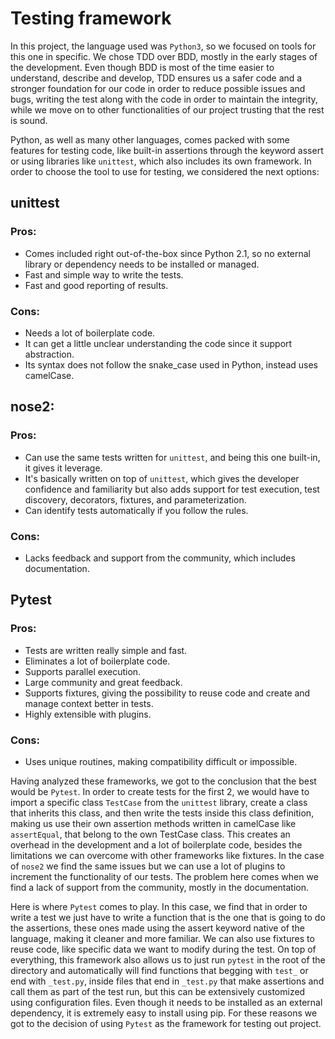 # Testing framework

In this project, the language used was `Python3`, so we focused on tools for this one in specific. We chose TDD over BDD, mostly in the early stages of the development. Even though BDD is most of the time easier to understand, describe and develop, TDD ensures us a safer code and a stronger foundation for our code in order to reduce possible issues and bugs, writing the test along with the code in order to maintain the integrity, while we move on to other functionalities of our project trusting that the rest is sound.

Python, as well as many other languages, comes packed with some features for testing code, like built-in assertions through the keyword assert or using libraries like `unittest`, which also includes its own framework. In order to choose the tool to use for testing, we considered the next options:

## unittest

### Pros:

- Comes included right out-of-the-box since Python 2.1, so no external library or dependency needs to be installed or managed.
- Fast and simple way to write the tests.
- Fast and good reporting of results.

### Cons:

- Needs a lot of boilerplate code.
- It can get a little unclear understanding the code since it support abstraction.
- Its syntax does not follow the snake_case used in Python, instead uses camelCase.

## nose2:

### Pros:

- Can use the same tests written for `unittest`, and being this one built-in, it gives it leverage.
- It's basically written on top of `unittest`, which gives the developer confidence and familiarity but also adds support for test execution, test discovery, decorators, fixtures, and parameterization.
- Can identify tests automatically if you follow the rules.

### Cons:

- Lacks feedback and support from the community, which includes documentation.

## Pytest

### Pros:

- Tests are written really simple and fast.
- Eliminates a lot of boilerplate code.
- Supports parallel execution.
- Large community and great feedback.
- Supports fixtures, giving the possibility to reuse code and create and manage context better in tests.
- Highly extensible with plugins.

### Cons:

- Uses unique routines, making compatibility difficult or impossible.

Having analyzed these frameworks, we got to the conclusion that the best would be `Pytest`. In order to create tests for the first 2, we would have to import a specific class `TestCase` from the `unittest` library, create a class that inherits this class, and then write the tests inside this class definition, making us use their own assertion methods written in camelCase like `assertEqual`, that belong to the own TestCase class. This creates an overhead in the development and a lot of boilerplate code, besides the limitations we can overcome with other frameworks like fixtures. In the case of `nose2` we find the same issues but we can use a lot of plugins to increment the functionality of our tests. The problem here comes when we find a lack of support from the community, mostly in the documentation.

Here is where `Pytest` comes to play. In this case, we find that in order to write a test we just have to write a function that is the one that is going to do the assertions, these ones made using the assert keyword native of the language, making it cleaner and more familiar. We can also use fixtures to reuse code, like specific data we want to modify during the test. On top of everything, this framework also allows us to just run `pytest` in the root of the directory and automatically will find functions that begging with `test_` or end with `_test.py`, inside files that end in `_test.py` that make assertions and call them as part of the test run, but this can be extensively customized using configuration files. Even though it needs to be installed as an external dependency, it is extremely easy to install using pip. For these reasons we got to the decision of using `Pytest` as the framework for testing out project.
